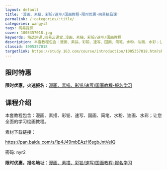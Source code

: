 ```yaml
---
layout: default
title: '漫画、素描、彩铅/速写/国画教程-限时优惠-网易精品课'
permalink: /:categories/:title/
categories: wangyi2
tags: 网易提供
cover: 1005357018.jpg
keywords: 精选网课,网易云课堂,漫画、素描、彩铅/速写/国画教程
description: 本套教程包含：漫画、素描、彩铅、速写、国画、简笔、水粉、油画、水彩；让您全面的学习绘画教程。素材下载链接：https:/
classid: 1005357018
targetlink: https://study.163.com/course/introduction/1005357018.htm?share=1&shareId=1025206652&utm_campaign=share&utm_medium=iphoneShare&utm_source=&utm_u=1025206652
---
```


## 限时特惠

**限时优惠，火速报名**：[漫画、素描、彩铅/速写/国画教程-报名学习](https://study.163.com/course/introduction/1005357018.htm?share=1&shareId=1025206652&utm_campaign=share&utm_medium=iphoneShare&utm_source=&utm_u=1025206652)

## 课程介绍

本套教程包含：漫画、素描、彩铅、速写、国画、简笔、水粉、油画、水彩；让您全面的学习绘画教程。



素材下载链接：

https://pan.baidu.com/s/1p4J49mbEAzH6sgbJntVelQ 

 密码: nyr2

**限时优惠，报名地址**：[漫画、素描、彩铅/速写/国画教程-报名学习](https://study.163.com/course/introduction/1005357018.htm?share=1&shareId=1025206652&utm_campaign=share&utm_medium=iphoneShare&utm_source=&utm_u=1025206652)

